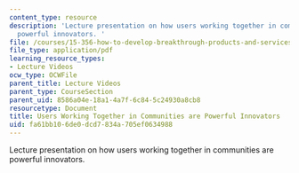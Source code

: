 ```yaml
---
content_type: resource
description: 'Lecture presentation on how users working together in communities are
  powerful innovators. '
file: /courses/15-356-how-to-develop-breakthrough-products-and-services-spring-2012/fa61bb106de0dcd7834a705ef0634988_MIT15_356S12_lec03.pdf
file_type: application/pdf
learning_resource_types:
- Lecture Videos
ocw_type: OCWFile
parent_title: Lecture Videos
parent_type: CourseSection
parent_uid: 8586a04e-18a1-4a7f-6c84-5c24930a8cb8
resourcetype: Document
title: Users Working Together in Communities are Powerful Innovators
uid: fa61bb10-6de0-dcd7-834a-705ef0634988
---
```

Lecture presentation on how users working together in communities are powerful innovators. 

